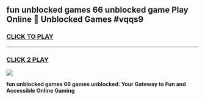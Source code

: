 
## fun unblocked games 66 unblocked game Play Online 👋 Unblocked Games #vqqs9
<h3>
<a href="https://premium.freeplayer.one?title=fun_unblocked_games_66&ref=21F">CLICK TO PLAY</a></h3>
<hr>

<h3>
<a href="https://premium.freeplayer.one?title=fun_unblocked_games_66&ref=21F">CLICK 2 PLAY</a>
  
</h3>

<a href="https://premium.freeplayer.one?title=fun_unblocked_games_66&ref=21F/"><img src="https://clearcache.store/games.png"></a>


**fun unblocked games 66 games unblocked: Your Gateway to Fun and Accessible Online Gaming**

